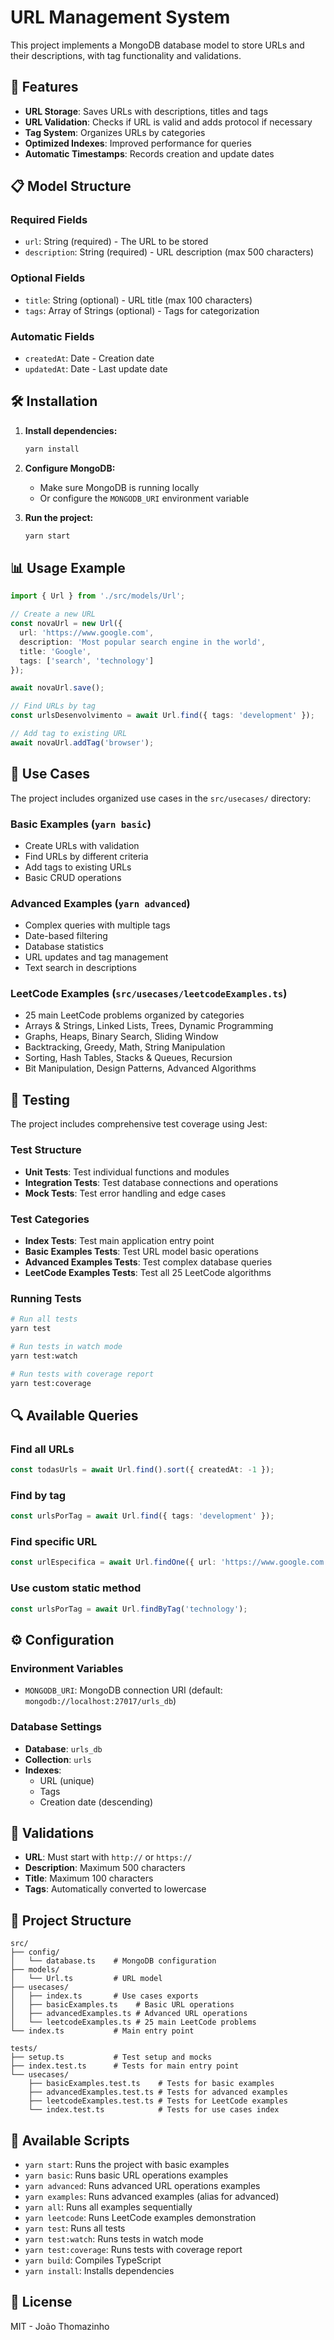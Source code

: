 # URL Management System

This project implements a MongoDB database model to store URLs and their descriptions, with tag functionality and validations.

## 🚀 Features

- **URL Storage**: Saves URLs with descriptions, titles and tags
- **URL Validation**: Checks if URL is valid and adds protocol if necessary
- **Tag System**: Organizes URLs by categories
- **Optimized Indexes**: Improved performance for queries
- **Automatic Timestamps**: Records creation and update dates

## 📋 Model Structure

### Required Fields
- `url`: String (required) - The URL to be stored
- `description`: String (required) - URL description (max 500 characters)

### Optional Fields
- `title`: String (optional) - URL title (max 100 characters)
- `tags`: Array of Strings (optional) - Tags for categorization

### Automatic Fields
- `createdAt`: Date - Creation date
- `updatedAt`: Date - Last update date

## 🛠️ Installation

1. **Install dependencies:**
   ```bash
   yarn install
   ```

2. **Configure MongoDB:**
   - Make sure MongoDB is running locally
   - Or configure the `MONGODB_URI` environment variable

3. **Run the project:**
   ```bash
   yarn start
   ```

## 📊 Usage Example

```typescript
import { Url } from './src/models/Url';

// Create a new URL
const novaUrl = new Url({
  url: 'https://www.google.com',
  description: 'Most popular search engine in the world',
  title: 'Google',
  tags: ['search', 'technology']
});

await novaUrl.save();

// Find URLs by tag
const urlsDesenvolvimento = await Url.find({ tags: 'development' });

// Add tag to existing URL
await novaUrl.addTag('browser');
```

## 🎯 Use Cases

The project includes organized use cases in the `src/usecases/` directory:

### Basic Examples (`yarn basic`)
- Create URLs with validation
- Find URLs by different criteria
- Add tags to existing URLs
- Basic CRUD operations

### Advanced Examples (`yarn advanced`)
- Complex queries with multiple tags
- Date-based filtering
- Database statistics
- URL updates and tag management
- Text search in descriptions

### LeetCode Examples (`src/usecases/leetcodeExamples.ts`)
- 25 main LeetCode problems organized by categories
- Arrays & Strings, Linked Lists, Trees, Dynamic Programming
- Graphs, Heaps, Binary Search, Sliding Window
- Backtracking, Greedy, Math, String Manipulation
- Sorting, Hash Tables, Stacks & Queues, Recursion
- Bit Manipulation, Design Patterns, Advanced Algorithms

## 🧪 Testing

The project includes comprehensive test coverage using Jest:

### Test Structure
- **Unit Tests**: Test individual functions and modules
- **Integration Tests**: Test database connections and operations
- **Mock Tests**: Test error handling and edge cases

### Test Categories
- **Index Tests**: Test main application entry point
- **Basic Examples Tests**: Test URL model basic operations
- **Advanced Examples Tests**: Test complex database queries
- **LeetCode Examples Tests**: Test all 25 LeetCode algorithms

### Running Tests
```bash
# Run all tests
yarn test

# Run tests in watch mode
yarn test:watch

# Run tests with coverage report
yarn test:coverage
```

## 🔍 Available Queries

### Find all URLs
```typescript
const todasUrls = await Url.find().sort({ createdAt: -1 });
```

### Find by tag
```typescript
const urlsPorTag = await Url.find({ tags: 'development' });
```

### Find specific URL
```typescript
const urlEspecifica = await Url.findOne({ url: 'https://www.google.com' });
```

### Use custom static method
```typescript
const urlsPorTag = await Url.findByTag('technology');
```

## ⚙️ Configuration

### Environment Variables
- `MONGODB_URI`: MongoDB connection URI (default: `mongodb://localhost:27017/urls_db`)

### Database Settings
- **Database**: `urls_db`
- **Collection**: `urls`
- **Indexes**: 
  - URL (unique)
  - Tags
  - Creation date (descending)

## 🧪 Validations

- **URL**: Must start with `http://` or `https://`
- **Description**: Maximum 500 characters
- **Title**: Maximum 100 characters
- **Tags**: Automatically converted to lowercase

## 📁 Project Structure

```
src/
├── config/
│   └── database.ts    # MongoDB configuration
├── models/
│   └── Url.ts         # URL model
├── usecases/
│   ├── index.ts       # Use cases exports
│   ├── basicExamples.ts    # Basic URL operations
│   ├── advancedExamples.ts # Advanced URL operations
│   └── leetcodeExamples.ts # 25 main LeetCode problems
└── index.ts           # Main entry point

tests/
├── setup.ts           # Test setup and mocks
├── index.test.ts      # Tests for main entry point
└── usecases/
    ├── basicExamples.test.ts    # Tests for basic examples
    ├── advancedExamples.test.ts # Tests for advanced examples
    ├── leetcodeExamples.test.ts # Tests for LeetCode examples
    └── index.test.ts            # Tests for use cases index
```

## 🚀 Available Scripts

- `yarn start`: Runs the project with basic examples
- `yarn basic`: Runs basic URL operations examples
- `yarn advanced`: Runs advanced URL operations examples
- `yarn examples`: Runs advanced examples (alias for advanced)
- `yarn all`: Runs all examples sequentially
- `yarn leetcode`: Runs LeetCode examples demonstration
- `yarn test`: Runs all tests
- `yarn test:watch`: Runs tests in watch mode
- `yarn test:coverage`: Runs tests with coverage report
- `yarn build`: Compiles TypeScript
- `yarn install`: Installs dependencies

## 📝 License

MIT - João Thomazinho 
